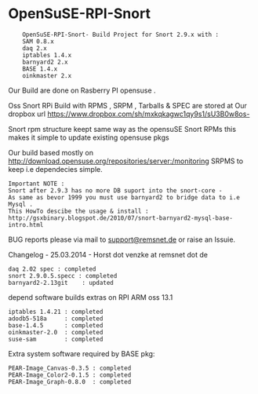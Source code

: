 OpenSuSE-RPI-Snort
==================

        OpenSuSE-RPI-Snort- Build Project for Snort 2.9.x with :
        SAM 0.8.x  
        daq 2.x 
        iptables 1.4.x  
        barnyard2 2.x  
        BASE 1.4.x 
        oinkmaster 2.x

Our Build are done on Rasberry PI opensuse .

Oss Snort RPi Build with  RPMS , SRPM , Tarballs & SPEC are stored
at Our dropbox url https://www.dropbox.com/sh/mxkqkagwc1qy9s1/sU3B0w8os-

Snort  rpm structure keept same way as the opensuSE Snort RPMs this makes it simple to update existing opensuse pkgs

Our build based mostly on http://download.opensuse.org/repositories/server:/monitoring SRPMS to keep i.e dependecies simple.


    Important NOTE : 
    Snort after 2.9.3 has no more DB suport into the snort-core - 
    As same as bevor 1999 you must use barnyard2 to bridge data to i.e Mysql .
    This HowTo descibe the usage & install : 
    http://gsxbinary.blogspot.de/2010/07/snort-barnyard2-mysql-base-intro.html


BUG reports please via mail to support@remsnet.de or raise an Issuie.

Changelog - 25.03.2014 - Horst dot venzke at remsnet dot de

    daq 2.02 spec : completed
    snort 2.9.0.5.specc : completed
    barnyard2-2.13git    : updated

depend software builds extras on RPI ARM oss 13.1

    iptables 1.4.21 : completed
    adodb5-518a     : completed
    base-1.4.5      : completed
    oinkmaster-2.0  : completed
    suse-sam        : completed


Extra system software required by BASE pkg:

    PEAR-Image_Canvas-0.3.5 : completed
    PEAR-Image_Color2-0.1.5 : completed
    PEAR-Image_Graph-0.8.0  : completed
 
 
